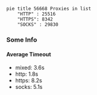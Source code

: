 
```mermaid
pie title 56668 Proxies in list
    "HTTP" : 25516
    "HTTPS": 8342
    "SOCKS" : 29830
```

### Some Info
#### Average Timeout

- mixed: 3.6s
- http: 1.8s
- https: 8.2s
- socks: 5.1s